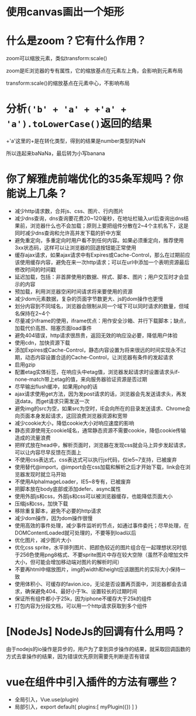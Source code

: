 # 使用canvas画出一个矩形

# 什么是zoom？它有什么作用？

zoom可以缩放元素，类似transform:scale()

zoom是IE浏览器的专有属性，它的缩放基点在元素左上角，会影响到元素布局

transform:scale()的缩放基点在元素中心，不影响布局

# 分析`('b' + 'a' + +'a' + 'a').toLowerCase()`返回的结果

+'a'这里的+是在转化类型，得到的结果是number类型的NaN

所以连起来baNaNa，最后转为小写banana

# 你了解雅虎前端优化的35条军规吗？你能说上几条？

- 减少http请求数，合并js、css、图片、行内图片
- 减少dns查询，dns查询要花费20~120毫秒，在地址栏输入url后查询出dns结果前，浏览器什么也不会加载；原则上要把组件分散在2~4个主机名下，这是同时减少dns查询和允许高并发下载的折中方案
- 避免重定向，多重定向时用户看不到任何内容。如果必须重定向，推荐使用3xx状态码，这样可以让浏览器的回退按钮能正常使用
- 缓存ajax请求，如果ajax请求中有Expires或Cache-Control，那么在过期前应该使用缓存内容，避免在来一次http请求；可以在url中添加一个表明资源最后修改时间的时间戳
- 延迟加载，包括：非首屏使用的数据、样式、脚本、图片；用户交互时才会显示的内容
- 预加载，利用浏览器空闲时间请求将来要使用的资源
- 减少dom元素数据，复杂的页面字节数更大、js的dom操作也更慢
- 划分内容到不同域名，浏览器会限制从同一个域下可以同时请求的数量，但域名保持在2~4个
- 尽量减少iframe的使用，iframe优点：用作安全沙箱、并行下载脚本；缺点，加载代价高昂、阻塞页面load事件
- 避免404错误，http请求很昂贵，返回无效的响应没必要，降低用户体验
- 使用cdn，加快资源下载
- 添加Expires或Cache-Control，静态内容设置为将来很远的时间实现永不过期，动态内容设置合适的Cache-Control，让浏览器有条件的发起请求
- 启用gzip
- 配置etag实体标签，在响应头中etag值，浏览器发起请求时设置请求头if-none-match带上etag的值，来向服务器验证资源是否过期
- 尽早输出flush缓冲，如果用php的话
- ajax请求使用get方法，因为发post请求的话，浏览器会先发送请求头，再发送data，而get请求只需发送一次
- 避免img的src为空，如果src为空时，IE会向所在的目录发送请求、Chrome会向页面本身发起请求，这回浪费浏览器资源和宽带
- 减少cookie大小，降低cookie大小对响应速度的影响
- 静态资源使用无cookie域名，通常静态资源不需要cookie，降低cookie传输造成的流量浪费
- 把样式放在head中，解析页面时，浏览器在发现css就会马上异步发起请求，可以让内容尽早反馈在页面上
- 不使用css表达式，css表达式可以执行js代码，仅ie5~7支持，已被废弃
- 使用<link>替代@import，@import会在css加载和解析之后才开始下载，link会在浏览器发现时就立马开始
- 不使用AlphaImageLoader，IE5~8专有，已被废弃
- 把脚本放在body底部或添加defer、async属性
- 使用外部js和css，外部js和css可以被浏览器缓存，也能降低页面大小
- 压缩js和css，加快下载
- 移除重复脚本，避免不必要的http请求
- 减少dom操作，因为dom操作很慢
- 使用高效的事件处理，减少事件监听的节点，如通过事件委托；尽早处理，在DOMContentLoaded就可处理的，不要等到load以后
- 优化图片，减少图片大小
- 优化css sprite，水平排列图片、把颜色较近的图片组合在一起理想状况时低于256色使用png8格式、不要sprite图片中存在较大空隙（虽然不会增加文件大小，但可能会增加移动端对图片的解析时间）
- 不要再html中缩放图片，img的width和height应该跟图片的实际大小保持一致
- 使用体积小、可缓存的favion.ico，无论是否设置再页面中，浏览器都会去请求，确保避免404、最好小于1k、设置较长的过期时间
- 保证所有组件都小于25k，因为iphone不缓存大于25k的组件
- 打包内容为分段文档，可以用一个http请求获取到多个组件

# [NodeJs] NodeJs的回调有什么用吗？

由于nodejs的io操作是异步的，用户为了拿到异步操作的结果，就采取回调函数的方式去拿操作的结果，因为错误优先原则需要先判断是否有错误

# vue在组件中引入插件的方法有哪些？

- 全局引入，Vue.use(plugin)
- 局部引入，export default{ plugins:[ myPlugin({}) ] }